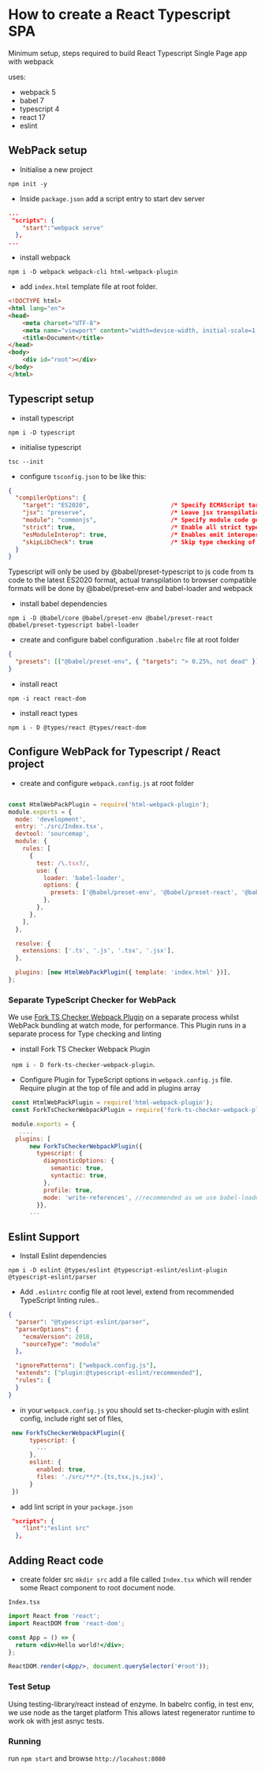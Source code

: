 # How to create a React Typescript SPA

Minimum setup, steps required to build React Typescript Single Page app with webpack

uses:
* webpack 5
* babel 7
* typescript 4
* react 17
* eslint

## WebPack setup
- Initialise a new project

`npm init -y`

- Inside `package.json` add a script entry to start dev server

```json
...
 "scripts": {
    "start":"webpack serve"
  },
...
```

- install webpack

`npm i -D webpack webpack-cli html-webpack-plugin`

- add `index.html` template file at root folder.
```html
<!DOCTYPE html>
<html lang="en">
<head>
    <meta charset="UTF-8">
    <meta name="viewport" content="width=device-width, initial-scale=1.0">
    <title>Document</title>
</head>
<body>
    <div id="root"></div>
</body>
</html>

```
## Typescript setup

- install typescript

`npm i -D typescript`
- initialise typescript

`tsc --init`

- configure `tsconfig.json` to be like this:
```json
{
  "compilerOptions": {
    "target": "ES2020",                       /* Specify ECMAScript target version: 'ES3' (default), 'ES5', 'ES2015', 'ES2016', 'ES2017', 'ES2018', 'ES2019', 'ES2020', or 'ESNEXT'. */
    "jsx": "preserve",                        /* Leave jsx transpilation to higher level babel loader */
    "module": "commonjs",                     /* Specify module code generation: 'none', 'commonjs', 'amd', 'system', 'umd', 'es2015', 'es2020', or 'ESNext'. */
    "strict": true,                           /* Enable all strict type-checking options. */
    "esModuleInterop": true,                  /* Enables emit interoperability between CommonJS and ES Modules via creation of namespace objects for all imports. Implies 'allowSyntheticDefaultImports'. */
    "skipLibCheck": true                      /* Skip type checking of declaration files. */
  }
}
```

Typescript will only be used by @babel/preset-typescript to js code from ts code to the latest ES2020 format, actual transpilation to browser compatible formats will be done by @babel/preset-env and babel-loader and webpack

- install babel dependencies

` npm i -D @babel/core @babel/preset-env @babel/preset-react @babel/preset-typescript babel-loader `

- create and configure babel configuration `.babelrc` file at root folder
```json
{
  "presets": [["@babel/preset-env", { "targets": "> 0.25%, not dead" }], "@babel/preset-react", "@babel/preset-typescript"]
}

```

- install react

` npm -i react react-dom `

- install react types

` npm i - D @types/react @types/react-dom `

## Configure WebPack for Typescript / React project

- create and configure `webpack.config.js` at root folder

```js

const HtmlWebPackPlugin = require('html-webpack-plugin');
module.exports = {
  mode: 'development',
  entry: './src/Index.tsx',
  devtool: 'sourcemap',
  module: {
    rules: [
      {
        test: /\.tsx?/,
        use: {
          loader: 'babel-loader',
          options: {
            presets: ['@babel/preset-env', '@babel/preset-react', '@babel/preset-typescript'],
          },
        },
      },
    ],
  },

  resolve: {
    extensions: ['.ts', '.js', '.tsx', '.jsx'],
  },

  plugins: [new HtmlWebPackPlugin({ template: 'index.html' })],
};
```

### Separate TypeScript Checker for WebPack
We use [Fork TS Checker Webpack Plugin](https://github.com/TypeStrong/fork-ts-checker-webpack-plugin) on a separate process whilst WebPack bundling at watch mode, for performance. This Plugin runs in a separate process for Type checking and linting

- install Fork TS Checker Webpack Plugin

` npm i - D fork-ts-checker-webpack-plugin`.

- Configure Plugin for TypeScript options in `webpack.config.js` file. Require plugin at the top of file and add in plugins array
```js
 const HtmlWebPackPlugin = require('html-webpack-plugin');
 const ForkTsCheckerWebpackPlugin = require('fork-ts-checker-webpack-plugin');

 module.exports = {
   ....
  plugins: [
      new ForkTsCheckerWebpackPlugin({
        typescript: {
          diagnosticOptions: {
            semantic: true,
            syntactic: true,
          },
          profile: true,
          mode: 'write-references', //recommended as we use babel-loader
        }},
      ...
```

## Eslint Support

- Install Eslint dependencies

` npm i -D eslint @types/eslint @typescript-eslint/eslint-plugin @typescript-eslint/parser `

- Add  `.eslintrc` config file at root level, extend from recommended TypeScript linting rules..

```json
{
  "parser": "@typescript-eslint/parser",
  "parserOptions": {
    "ecmaVersion": 2018,
    "sourceType": "module"
  },

  "ignorePatterns": ["webpack.config.js"],
  "extends": ["plugin:@typescript-eslint/recommended"],
  "rules": {
  }
}

```

- in your `webpack.config.js` you should  set ts-checker-plugin with eslint config, include right set of files,

```js
 new ForkTsCheckerWebpackPlugin({
      typescript: {
        ...
      },
      eslint: {
        enabled: true,
        files: './src/**/*.{ts,tsx,js,jsx}',
      }
 })
```

- add lint script in your `package.json`

```json
 "scripts": {
    "lint":"eslint src"
  },
```

## Adding React code

- create folder src `mkdir src` add a file called `Index.tsx` which will render some React component to root document node.

`Index.tsx`
```jsx
import React from 'react';
import ReactDOM from 'react-dom';

const App = () => {
  return <div>Hello world!</div>;
};

ReactDOM.render(<App/>, document.querySelector('#root'));
```

### Test Setup
Using testing-library/react instead of enzyme.
In babelrc config, in test env, we use node as the target platform
This allows latest regenerator runtime to work ok with jest asnyc tests.


### Running

run `npm start` and browse `http://locahost:8080`
